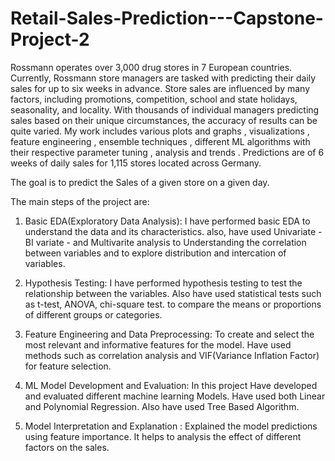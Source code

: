 # Retail-Sales-Prediction---Capstone-Project-2
Rossmann operates over 3,000 drug stores in 7 European countries. Currently, Rossmann store managers are tasked with predicting their daily sales for up to six weeks in advance. Store sales are influenced by many factors, including promotions, competition, school and state holidays, seasonality, and locality. With thousands of individual managers predicting sales based on their unique circumstances, the accuracy of results can be quite varied. My work includes various plots and graphs , visualizations , feature engineering , ensemble techniques , different ML algorithms with their respective parameter tuning , analysis and trends . Predictions are of 6 weeks of daily sales for 1,115 stores located across Germany.

The goal is to predict the Sales of a given store on a given day.

The main steps of the project are:

1. Basic EDA(Exploratory Data Analysis): I have performed basic EDA to understand the data and its characteristics. also, have used Univariate - BI variate - and Multivarite analysis to Understanding the correlation between variables and to explore distribution and intercation of variables.

2. Hypothesis Testing: I have performed hypothesis testing to test the relationship between the variables. Also have used statistical tests such as t-test, ANOVA, chi-square test. to compare the means or proportions of different groups or categories.

3. Feature Engineering and Data Preprocessing: To create and select the most relevant and informative features for the model. Have used methods such as correlation analysis and VIF(Variance Inflation Factor) for feature selection.

4. ML Model Development and Evaluation: In this project Have developed and evaluated different machine learning Models. Have used both Linear and Polynomial Regression. Also have used Tree Based Algorithm.

5. Model Interpretation and Explanation : Explained the model predictions using feature importance. It helps to analysis the effect of different factors on the sales.
